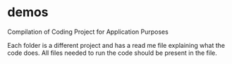 # demos
Compilation of Coding Project for Application Purposes

Each folder is a different project and has a read me file explaining what the code does.
All files needed to run the code should be present in the file.
